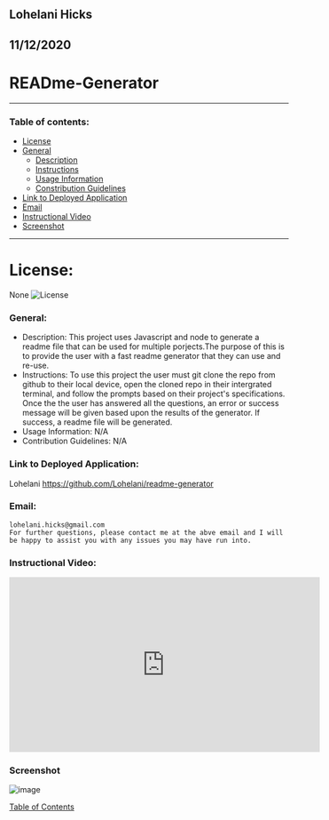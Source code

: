 ## Lohelani Hicks

## 11/12/2020

# READme-Generator

---

### Table of contents:
- [License](#license)
- [General](#general)
    - [Description](#description)
    - [Instructions](#instructions)
    - [Usage Information](#usage-information)
    - [Constribution Guidelines](#contribution-guidelines)
- [Link to Deployed Application](#link-to-deployed-application)
- [Email](#email)
- [Instructional Video](#instructional-video)
- [Screenshot](#screenshot)


---

# License:

   None
   ![License](https://img.shields.io/badge/license-None-yellow.svg)

### General:

   * Description: This project uses Javascript and node to generate a readme file that can be used for multiple porjects.The purpose of this is to provide the user with a fast readme generator that they can use and re-use.
   * Instructions: To use this project the user must git clone the repo from github to their local device, open the cloned repo in their intergrated terminal, and follow the prompts based on their project's specifications. Once the the user has answered all the questions, an error or success message will be given based upon the results of the generator. If success, a readme file will be generated.
   * Usage Information: N/A
   * Contribution Guidelines: N/A
            
### Link to Deployed Application:

Lohelani
https://github.com/Lohelani/readme-generator

### Email:

    lohelani.hicks@gmail.com
    For further questions, please contact me at the abve email and I will be happy to assist you with any issues you may have run into.

### Instructional Video:

<iframe width="560" height="315" src="https://www.youtube.com/embed/5Uug1iW-1NI" frameborder="0" allow="accelerometer; autoplay; clipboard-write; encrypted-media; gyroscope; picture-in-picture" allowfullscreen></iframe>
        
### Screenshot
    
![image](https://user-images.githubusercontent.com/70550481/98981527-0df56580-24ec-11eb-84d9-ae31810a48ac.png)
    
[Table of Contents](#table-of-contents)